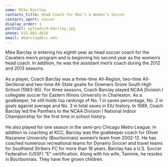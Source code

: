 ```yaml
---
name: Mike Barclay
contacts_title: Head Coach for Men’s & Women’s Soccer
contacts_sport: soccer
display_order: 1
portrait: uploads/m-barclay.jpg
phone: 815‑802‑8618
email: mbarclay@kcc.edu
---
```


Mike Barclay is entering his eighth year as head soccer coach for the Cavaliers men’s program and is beginning his second year as the women’s head coach. In addition, he was the assistant men’s coach during the 2012 and 2013 seasons.<br><br>As a player, Coach Barclay was a three-time All-Region, two-time All-Sectional and two-time All-State goalie for Downers Grove South High School (1983-85). For three seasons, Coach Barclay played NCAA Division I collegiate soccer for Eastern Illinois University in Charleston. As a goalkeeper, he still holds top rankings of No. 1 in saves percentage, No. 2 in goals against average and No. 3 in total saves in EIU history. In 1989, Coach Barclay led the Panthers to the NCAA Division I National Indoor Championship for the first time in school history.<br><br>He also played for one season in the semi-pro Chicago Metro League. In addition to coaching at KCC, Barclay was the goalkeeper coach for Olivet Nazarene University (Bourbonnais) women’s team from 2002-12. He has coached numerous recreational teams for Dynamo Soccer and travel teams for Southland Strikers FC for more than 16 years. Barclay has a U.S. Soccer Federation (USSF) “E” certification. Along with his wife, Tammie, he resides in Bourbonnais. They have five grown children.

